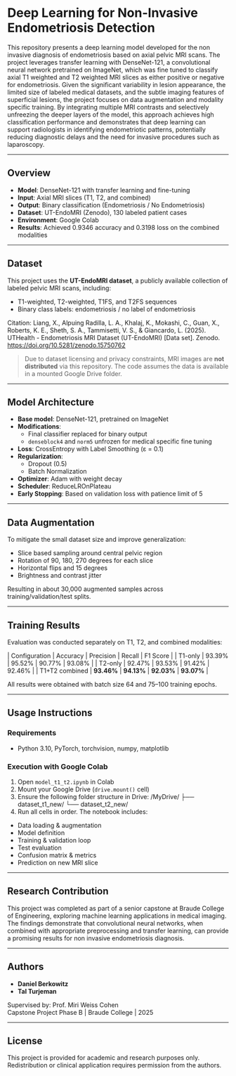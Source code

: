 # Deep Learning for Non-Invasive Endometriosis Detection

This repository presents a deep learning model developed for the non invasive diagnosis of endometriosis based on axial pelvic MRI scans. The project leverages transfer learning with DenseNet-121, a convolutional neural network pretrained on ImageNet, which was fine tuned to classify axial T1 weighted and T2 weighted MRI slices as either positive or negative for endometriosis. Given the significant variability in lesion appearance, the limited size of labeled medical datasets, and the subtle imaging features of superficial lesions, the project focuses on data augmentation and modality specific training. By integrating multiple MRI contrasts and selectively unfreezing the deeper layers of the model, this approach achieves high classification performance and demonstrates that deep learning can support radiologists in identifying endometriotic patterns, potentially reducing diagnostic delays and the need for invasive procedures such as laparoscopy.

---

## Overview

- **Model**: DenseNet-121 with transfer learning and fine-tuning
- **Input**: Axial MRI slices (T1, T2, and combined)
- **Output**: Binary classification (Endometriosis / No Endometriosis)
- **Dataset**: UT-EndoMRI (Zenodo), 130 labeled patient cases
- **Environment**: Google Colab
- **Results**: Achieved 0.9346 accuracy and 0.3198 loss on the combined modalities

---

## Dataset

This project uses the **UT-EndoMRI dataset**, a publicly available collection of labeled pelvic MRI scans, including:

- T1-weighted, T2-weighted, T1FS, and T2FS sequences
- Binary class labels: endometriosis / no label of endometriosis

Citation:
Liang, X., Alpuing Radilla, L. A., Khalaj, K., Mokashi, C., Guan, X., Roberts, K. E., Sheth, S. A., Tammisetti, V. S., & Giancardo, L. (2025). UTHealth - Endometriosis MRI Dataset (UT-EndoMRI) [Data set]. Zenodo. https://doi.org/10.5281/zenodo.15750762

> Due to dataset licensing and privacy constraints, MRI images are **not distributed** via this repository. The code assumes the data is available in a mounted Google Drive folder.

---

## Model Architecture

- **Base model**: DenseNet-121, pretrained on ImageNet
- **Modifications**:
  - Final classifier replaced for binary output
  - `denseblock4` and `norm5` unfrozen for medical specific fine tuning
- **Loss**: CrossEntropy with Label Smoothing (ε = 0.1)
- **Regularization**:
  - Dropout (0.5)
  - Batch Normalization
- **Optimizer**: Adam with weight decay
- **Scheduler**: ReduceLROnPlateau
- **Early Stopping**: Based on validation loss with patience limit of 5

---

## Data Augmentation

To mitigate the small dataset size and improve generalization:

- Slice based sampling around central pelvic region
- Rotation of 90, 180, 270 degrees for each slice
- Horizontal flips and 15 degrees
- Brightness and contrast jitter

Resulting in about 30,000 augmented samples across training/validation/test splits.

---

## Training Results

Evaluation was conducted separately on T1, T2, and combined modalities:

| Configuration          | Accuracy | Precision | Recall | F1 Score |
| T1-only                | 93.39%   | 95.52%    | 90.77% | 93.08%   |
| T2-only                | 92.47%   | 93.53%    | 91.42% | 92.46%   |
| T1+T2 combined         | **93.46%** | **94.13%** | **92.03%** | **93.07%** |

All results were obtained with batch size 64 and 75–100 training epochs.

---

## Usage Instructions

### Requirements

- Python 3.10, PyTorch, torchvision, numpy, matplotlib

### Execution with Google Colab

1. Open `model_t1_t2.ipynb` in Colab
2. Mount your Google Drive (`drive.mount()` cell)
3. Ensure the following folder structure in Drive:
/MyDrive/
├── dataset_t1_new/
└── dataset_t2_new/
5. Run all cells in order. The notebook includes:
- Data loading & augmentation
- Model definition
- Training & validation loop
- Test evaluation
- Confusion matrix & metrics
- Prediction on new MRI slice

---

## Research Contribution

This project was completed as part of a senior capstone at Braude College of Engineering, exploring machine learning applications in medical imaging. The findings demonstrate that convolutional neural networks, when combined with appropriate preprocessing and transfer learning, can provide a promising results for non invasive endometriosis diagnosis.

---

## Authors

- **Daniel Berkowitz**
- **Tal Turjeman**

Supervised by: Prof. Miri Weiss Cohen  
Capstone Project Phase B | Braude College | 2025

---

## License

This project is provided for academic and research purposes only. Redistribution or clinical application requires permission from the authors.
